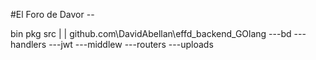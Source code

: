 #El Foro de Davor --

bin 
pkg
src
|
|
 github.com\DavidAbellan\effd_backend_GOlang
 ---bd
 ---handlers
 ---jwt
 ---middlew
 ---routers
 ---uploads